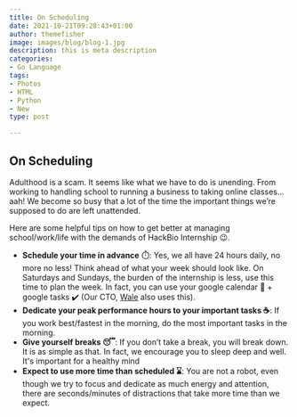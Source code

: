 ```yaml
---
title: On Scheduling
date: 2021-10-21T09:28:43+01:00
author: themefisher
image: images/blog/blog-1.jpg
description: this is meta description
categories:
- Go Language
tags:
- Photos
- HTML
- Python
- New
type: post

---
```

## **On Scheduling**

Adulthood is a scam. It seems like what we have to do is unending. From working to handling school to running a business to taking online classes…aah! We become so busy that a lot of the time the important things we’re supposed to do are left unattended.

Here are some helpful tips on how to get better at managing school/work/life with the demands of HackBio Internship 😉.

* **Schedule your time in advance** ⏱️: Yes, we all have 24 hours daily, no more no less! Think ahead of what your week should look like. On Saturdays and Sundays, the burden of the internship is less, use this time to plan the week. In fact, you can use your google calendar 📅 + google tasks ✔️ (Our CTO, [Wale](https://www.linkedin.com/in/adewale-joseph-ogunleye-09029684) also uses this).
* **Dedicate your peak performance hours to your important tasks ☕**: If you work best/fastest in the morning, do the most important tasks in the morning.
* **Give yourself breaks 😴**: If you don’t take a break, you will break down. It is as simple as that. In fact, we encourage you to sleep deep and well. It's important for a healthy mind
* **Expect to use more time than scheduled ⌛**: You are not a robot, even though we try to focus and dedicate as much energy and attention, there are seconds/minutes of distractions that take more time than we expect.